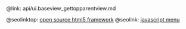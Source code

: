@link: api/ui.baseview_gettopparentview.md

@seolinktop: [open source html5 framework](https://webix.com)
@seolink: [javascript menu](https://webix.com/widget/menu/)
